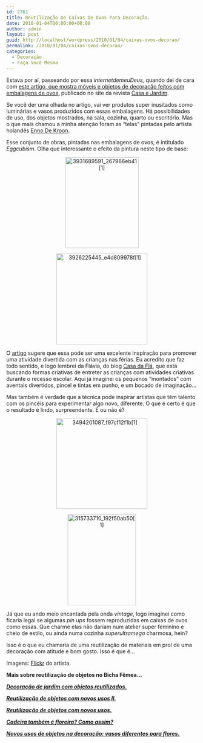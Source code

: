 ```yaml
---
id: 2761
title: Reutilização De Caixas De Ovos Para Decoração.
date: 2010-01-04T00:00:00+00:00
author: admin
layout: post
guid: http://localhost/wordpress/2010/01/04/caixas-ovos-decorao/
permalink: /2010/01/04/caixas-ovos-decorao/
categories:
  - Decoração
  - Faça Você Mesma
---
```

Estava por aí, passeando por essa _internetdemeuDeus,_ quando dei de cara com <a href="http://revistacasaejardim.globo.com/Revista/Common/0,,EMI78894-16940,00-RECICLE%20A%20CAIXA%20DE%20OVOS.html" target="_blank">este artigo, que mostra móveis e objetos de decoração feitos com embalagens de ovos,</a> publicado no site da revista <a href="http://revistacasaejardim.globo.com/" target="_blank">Casa e Jardim</a>.

Se você der uma olhada no artigo, vai ver produtos super inusitados como luminárias e vasos produzidos com essas embalagens. Há possibilidades de uso, dos objetos mostrados, na sala, cozinha, quarto ou escritório. Mas o que mais chamou a minha atenção foram as “telas” pintadas pelo artista holandês <a href="http://www.ennodekroon.nl/" target="_blank">Enno De Kroon</a>.

<!--more-->

Esse conjunto de obras, pintadas nas embalagens de ovos, é intitulado _Eggcubism_. Olha que interessante o efeito da pintura neste tipo de base:

<p style="text-align: center;">
  <a href="http://www.trololodemulher.com.br/blog/wp-content/uploads/2010/01/3931689591_267966eb411.jpg"><img class="aligncenter" style="display: block; float: none; margin-left: auto; margin-right: auto; border-width: 0px;" title="3931689591_267966eb41[1]" src="http://www.trololodemulher.com.br/blog/wp-content/uploads/2010/01/3931689591_267966eb411_thumb.jpg" border="0" alt="3931689591_267966eb41[1]" width="193" height="240" /></a>
</p>

<p style="text-align: center;">
  <a href="http://www.trololodemulher.com.br/blog/wp-content/uploads/2010/01/3926225445_e4d809978f1.jpg"><img class="aligncenter" style="display: block; float: none; margin-left: auto; margin-right: auto; border-width: 0px;" title="3926225445_e4d809978f[1]" src="http://www.trololodemulher.com.br/blog/wp-content/uploads/2010/01/3926225445_e4d809978f1_thumb.jpg" border="0" alt="3926225445_e4d809978f[1]" width="240" height="240" /></a>
</p>

O <a href="http://revistacasaejardim.globo.com/Revista/Common/0,,EMI78894-16940,00-RECICLE%20A%20CAIXA%20DE%20OVOS.html" target="_blank">artigo</a> sugere que essa pode ser uma excelente inspiração para promover uma atividade divertida com as crianças nas férias. Eu acredito que faz todo sentido, e logo lembrei da Flávia, do blog <a href="http://www.acasadafla.blogspot.com/" target="_blank">Casa da Flá</a>, que está buscando formas criativas de entreter as crianças com atividades criativas durante o recesso escolar. Aqui já imaginei os pequenos “montados” com aventais divertidos, pincel e tintas em punho, e um bocado de imaginação…

Mas também é verdade que a técnica pode inspirar artistas que têm talento com os pincéis para experimentar algo novo, diferente. O que é certo é que o resultado é lindo, surpreendente. É ou não é?

<p style="text-align: center;">
  <a href="http://www.trololodemulher.com.br/blog/wp-content/uploads/2010/01/3494201087_f97cf12f1b1.jpg"><img class="aligncenter" style="display: block; float: none; margin-left: auto; margin-right: auto; border-width: 0px;" title="3494201087_f97cf12f1b[1]" src="http://www.trololodemulher.com.br/blog/wp-content/uploads/2010/01/3494201087_f97cf12f1b1_thumb.jpg" border="0" alt="3494201087_f97cf12f1b[1]" width="240" height="239" /></a>
</p>

<p style="text-align: center;">
  <a href="http://www.trololodemulher.com.br/blog/wp-content/uploads/2010/01/315733710_192f50ab501.jpg"><img class="aligncenter" style="display: block; float: none; margin-left: auto; margin-right: auto; border-width: 0px;" title="315733710_192f50ab50[1]" src="http://www.trololodemulher.com.br/blog/wp-content/uploads/2010/01/315733710_192f50ab501_thumb.jpg" border="0" alt="315733710_192f50ab50[1]" width="180" height="240" /></a>
</p>

Já que eu ando meio encantada pela onda _vintage_, logo imaginei como ficaria legal se algumas _pin ups_ fossem reproduzidas em caixas de ovos como essas. Que charme elas não dariam num atelier super feminino e cheio de estilo, ou ainda numa cozinha _superultramega_ charmosa, hein?

Isso é o que eu chamaria de uma reutilização de materiais em prol de uma decoração com atitude e bom gosto. Isso é que é…

Imagens: <a href="http://www.flickr.com/photos/ennodekroon/" target="_blank">Flickr</a> do artista.

**Mais sobre reutilização de objetos no Bicha Fêmea&#8230;**

**_<a href="http://www.trololodemulher.com.br/2009/10/29/decoracao-jardim/" target="_self">Decoração de jardim com objetos reutilizados.</a>_**

**_<a href="http://www.trololodemulher.com.br/2009/10/07/reutilizacao-de-objetos/" target="_self">Reutilização de objetos com novos usos II.</a>_**

**_<a href="http://www.trololodemulher.com.br/2009/10/06/reutilizacao-de-objetos-2/" target="_self">Reutilização de objetos com novos usos.</a>_**

**_<a href="http://www.trololodemulher.com.br/2009/02/23/reutilizacao-cadeira-jardim/" target="_self">Cadeira também é floreira? Como assim?</a>_**

**_<a href="http://www.trololodemulher.com.br/2009/02/15/vasos-diferentes-flores/" target="_self">Novos usos de objetos na decoração: vasos diferentes para flores.</a>_**